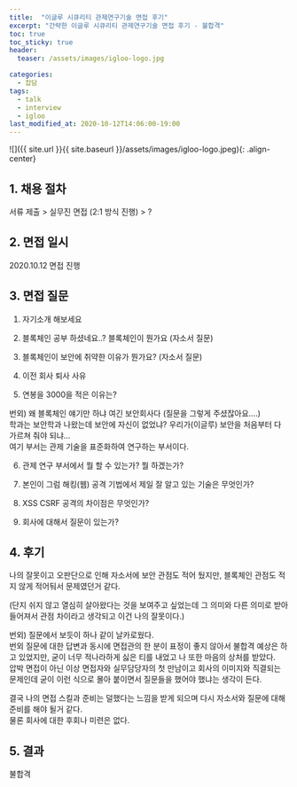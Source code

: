 ```yaml
---
title:  "이글루 시큐리티 관제연구기술 면접 후기"
excerpt: "간략한 이글루 시큐리티 관제연구기술 면접 후기 - 불합격"
toc: true
toc_sticky: true
header:
  teaser: /assets/images/igloo-logo.jpg

categories:
  - 잡담
tags:
  - talk
  - interview
  - igloo
last_modified_at: 2020-10-12T14:06:00-19:00
---
```


![]({{ site.url }}{{ site.baseurl }}/assets/images/igloo-logo.jpeg){: .align-center}   

## 1. 채용 절차  
서류 제출 > 실무진 면접 (2:1 방식 진행) > ?

## 2. 면접 일시  
2020.10.12  면접 진행 

## 3. 면접 질문  

1. 자기소개 해보세요  

2. 블록체인 공부 하셨네요..? 블록체인이 뭔가요 (자소서 질문)  

3. 블록체인이 보안에 취약한 이유가 뭔가요? (자소서 질문)  

4. 이전 회사 퇴사 사유  

5. 연봉을 3000을 적은 이유는?  

번외) 왜 블록체인 얘기만 하냐 여긴 보안회사다 (질문을 그렇게 주셨잖아요....)  
학과는 보안학과 나왔는데 보안에 자신이 없었냐? 
우리가(이글루) 보안을 처음부터 다 가르쳐 줘야 되냐...   
여기 부서는 관제 기술을 표준화하여 연구하는 부서이다.    

6. 관제 연구 부서에서 뭘 할 수 있는가? 뭘 하겠는가?  

7. 본인이 그럼 해킹(웹) 공격 기법에서 제일 잘 알고 있는 기술은 무엇인가?  

8. XSS CSRF 공격의 차이점은 무엇인가?  

9. 회사에 대해서 질문이 있는가?  

## 4. 후기
나의 잘못이고 오판단으로 인해 자소서에 보안 관점도 적어 뒀지만, 블록체인 관점도 적지 않게 적어둬서 문제였던거 같다.  

(단지 쉬지 않고 열심히 살아왔다는 것을 보여주고 싶었는데 그 의미와 다른 의미로 받아 들어져서 관점 차이라고 생각되고 이건 나의 잘못이다.)  
  
번외) 질문에서 보듯이 하나 같이 날카로웠다.  
번외 질문에 대한 답변과 동시에 면접관의 한 분이 표정이 좋지 않아서 불합격 예상은 하고 있었지만, 굳이 너무 적나라하게 싫은 티를 내었고 나 또한 마음의 상처를 받았다.  
압박 면접이 아닌 이상 면접자와 실무담당자의 첫 만남이고 회사의 이미지와 직결되는 문제인데 굳이 이런 식으로 몰아 붙이면서 질문들을 했어야 했냐는 생각이 든다.  
  
결국 나의 면접 스킬과 준비는 덜했다는 느낌을 받게 되으며 다시 자소서와 질문에 대해 준비를 해야 될거 같다.  
물론 회사에 대한 후회나 미련은 없다. 


## 5. 결과
불합격

